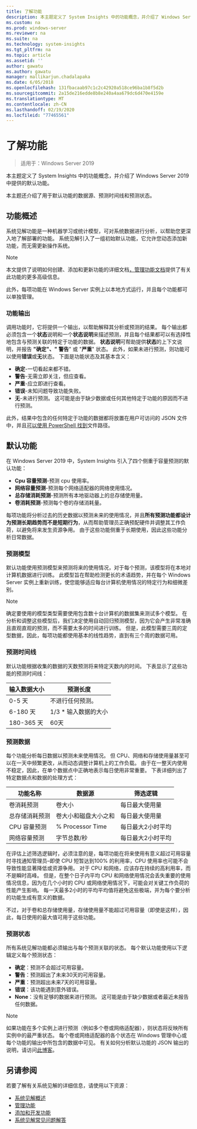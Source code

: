 ```yaml
---
title: 了解功能
description: 本主题定义了 System Insights 中的功能概念，并介绍了 Windows Server 2019 中提供的默认功能。
ms.custom: na
ms.prod: windows-server
ms.reviewer: na
ms.suite: na
ms.technology: system-insights
ms.tgt_pltfrm: na
ms.topic: article
ms.assetid: ''
author: gawatu
ms.author: gawatu
manager: mallikarjun.chadalapaka
ms.date: 6/05/2018
ms.openlocfilehash: 131fbacaab97c1c2c42920a518ce96ba1b8f5d2b
ms.sourcegitcommit: 2a15de216edde8b8e240a4aa679dc6d470e4159e
ms.translationtype: MT
ms.contentlocale: zh-CN
ms.lasthandoff: 02/19/2020
ms.locfileid: "77465561"
---
```

# <a name="understanding-capabilities"></a>了解功能

>适用于：Windows Server 2019

本主题定义了 System Insights 中的功能概念，并介绍了 Windows Server 2019 中提供的默认功能。 

本主题还介绍了用于默认功能的数据源、预测时间线和预测状态。 

## <a name="capability-overview"></a>功能概述
系统见解功能是一种机器学习或统计模型，可对系统数据进行分析，以帮助您更深入地了解部署的功能。 系统见解引入了一组初始默认功能，它允许您动态添加新功能，而无需更新操作系统。 

>[!NOTE]
>本文提供了说明如何创建、添加和更新功能的详细文档[，](adding-and-developing-capabilities.md)[管理功能文档](managing-capabilities.md)提供了有关此功能的更多高级信息。

此外，每项功能在 Windows Server 实例上以本地方式运行，并且每个功能都可以单独管理。

### <a name="capability-outputs"></a>功能输出
调用功能时，它将提供一个输出，以帮助解释其分析或预测的结果。 每个输出都必须包含一个**状态**说明和一个**状态说明**来描述预测，并且每个结果都可以有选择性地包含与预测关联的特定于功能的数据。 **状态说明**可帮助提供**状态**的上下文说明，并报告 **"确定"、"** **警告**" 或 "**严重**" 状态。 此外，如果未进行预测，则功能可以使用**错误**或**无**状态。 下面是功能状态及其基本含义： 

- **确定**-一切看起来都不错。
- **警告**-无需立即关注，但应查看。 
- **严重**-应立即进行查看。 
- **错误**-未知问题导致功能失败。 
- **无**-未进行预测。 这可能是由于缺少数据或任何其他特定于功能的原因而不进行预测。 

此外，结果中包含的任何特定于功能的数据都将放置在用户可访问的 JSON 文件中，并且[可以使用 PowerShell 找到](https://docs.microsoft.com/windows-server/manage/system-insights/managing-capabilities#retrieving-capability-results)文件路径。 

## <a name="default-capabilities"></a>默认功能
在 Windows Server 2019 中，System Insights 引入了四个侧重于容量预测的默认功能：

- **Cpu 容量预测**-预测 cpu 使用率。 
- **网络容量预测**-预测每个网络适配器的网络使用情况。 
- **总存储消耗预测**-预测所有本地驱动器上的总存储使用量。 
- **卷消耗预测**-预测每个卷的存储消耗量。

每项功能将分析过去的历史数据以预测未来的使用情况，并且**所有预测功能都设计为预测长期趋势而不是短期行为**，从而帮助管理员正确预配硬件并调整其工作负荷，以避免将来发生资源争用。 由于这些功能侧重于长期使用，因此这些功能分析日常数据。 

### <a name="forecasting-model"></a>预测模型
默认功能使用预测模型来预测将来的使用情况，对于每个预测，该模型将在本地对计算机数据进行训练。 此模型旨在帮助检测更长的术语趋势，并在每个 Windows Server 实例上重新训练，使您能够适应每台计算机使用情况的特定行为和细微差别。

>[!NOTE]
>确定要使用的模型类型需要使用包含数十台计算机的数据集来测试多个模型。 在分析和调整这些模型后，我们决定使用自动回归预测模型，因为它会产生非常准确且直观直观的预测，而不需要太多的时间进行训练。 但是，此模型需要三周的定型数据，因此，每项功能都使用基本的线性趋势，直到有三个周的数据可用。

### <a name="forecasting-timelines"></a>预测时间线
默认功能根据收集的数据的天数预测将来特定天数内的时间。 下表显示了这些功能的预测时间线：

| 输入数据大小 | 预测长度 |
| --------------- | --------------- |
| 0-5 天 | 不进行任何预测。 |
| 6-180 天 | 1/3 * 输入数据的大小 |
| 180-365 天 | 60天 | 

### <a name="forecasting-data"></a>预测数据
每个功能分析每日数据以预测未来使用情况。 但 CPU、网络和存储使用量甚至可以在一天中频繁更改，从而动态调整计算机上的工作负载。 由于在一整天内使用不稳定，因此，在单个数据点中正确地表示每日使用非常重要。 下表详细列出了特定数据点和数据的处理方式：


| 功能名称 | 数据源 | 筛选逻辑 |
| --------------- | -------------- | ---------------- |
 卷消耗预测          | 卷大小                    | 每日最大使用量              
 总存储消耗预测   | 卷大小和磁盘大小之和              | 每日最大使用量             
 CPU 容量预测                | % Processor Time  | 每日最大2小时平均   
 网络容量预测         | 字节总数/秒         | 每日最大2小时平均  

在评估上述筛选逻辑时，必须注意的是，每项功能在将来使用有意义超过可用容量时寻找通知管理员–即使 CPU 短暂达到100% 的利用率，CPU 使用率也可能不会导致性能显著降低或资源争用。 对于 CPU 和网络，应该存在持续的高利用率，而不是瞬时高峰。 但是，在整个日子内平均 CPU 和网络使用情况会丢失重要的使用情况信息，因为在几个小时的 CPU 或网络使用情况下，可能会对关键工作负荷的性能产生影响。 每一天最多2小时的平均平均值将避免这些极端，并为每个要分析的功能生成有意义的数据。

不过，对于卷和总存储使用量，存储使用量不能超过可用容量（即使是这样），因此，每日使用的最大值可用于这些功能。 

### <a name="forecasting-statuses"></a>预测状态
所有系统见解功能都必须输出与每个预测关联的状态。 每个默认功能使用以下逻辑定义每个预测状态：
- **确定**：预测不会超过可用容量。
- **警告**：预测超出了未来30天的可用容量。 
- **严重**：预测超出未来7天的可用容量。 
- **错误**：该功能遇到意外错误。 
- **None**：没有足够的数据来进行预测。 这可能是由于缺少数据或者最近未报告任何数据。

>[!NOTE]
>如果功能在多个实例上进行预测（例如多个卷或网络适配器），则状态将反映所有实例中的最严重状态。 每个卷或网络适配器的各个状态在 Windows 管理中心或每个功能的输出中所包含的数据中可见。 有关如何分析默认功能的 JSON 输出的说明，请访问[此博客](https://aka.ms/systeminsights-mitigationscripts)。 


## <a name="see-also"></a>另请参阅
若要了解有关系统见解的详细信息，请使用以下资源：

- [系统见解概述](overview.md)
- [管理功能](managing-capabilities.md)
- [添加和开发功能](adding-and-developing-capabilities.md)
- [系统见解常见问题解答](faq.md)
